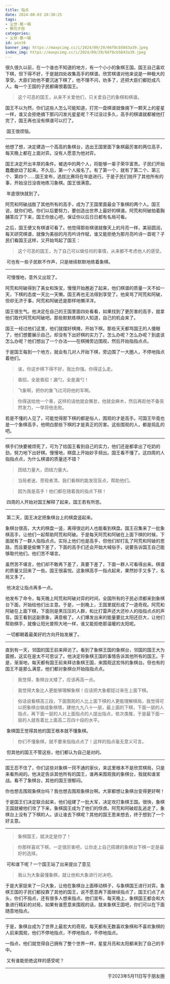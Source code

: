```yaml
---
title: 指点
date: 2024-08-03 20:30:25
tags:
- 尘世·第一辑
- 朝花夕拾
categories:
- 尘世·第一辑
id: post6
banner_img: https://maxpcimg.cc/i/2024/09/29/66f8cb5843a39.jpeg
index_img: https://maxpcimg.cc/i/2024/09/29/66f8cb5843a39.jpeg
---
```


​	很久很久以前，在一个谁也不知道的地方，有一个小小的象棋王国。国王自己喜欢下棋，但下得不好，于是就四处收集高手的棋谱。欣赏棋谱对他来说是一种极大的享受。大臣们劝他不要沉迷下棋了，他不理不问，劝多了，还把大臣们都贬成凡人。每一个王国的子民都痛恨着国王。

> 这个可恶的国王，从来不关爱他们，只关爱自己的象棋和棋谱。

​	国王不以为然，你们这些人怎么可能知道，打完一盘棋谱就像摘下一颗天上的星星一样，谁又会拒绝摘下那闪闪发光星星呢？不过没过多久，高手的棋谱就都被他打完了，国王再也没有棋谱可以打了。

​	国王很烦恼。

------

​	他想了想，决定建造一个高高的象棋台，选出王国里面下象棋最厉害的两位高手，每天晚上都在上面对弈。没有人愿意为他对弈。

​	国王决定开出丰厚的条件。被选中的两个人，将能够一辈子荣华富贵。子民们开始蠢蠢欲动了起来。不久后，第一个人报名了。有了第一个，就有了第二个、第三个、第四个……国王宣布，选拔比赛将在年底进行。于是子民们抛开了其他所有的事，开始没日没夜地练习象棋。国王很满意。

​	年底很快就到了。

​	阿荒和阿破战胜了其他所有的高手，成为了王国里面最会下象棋的两个人。国王说，就你们吧。你们以后要努力，要创造出世界上最好的棋谱。阿荒和阿破拍着胸脯答应了下来，国王你放心吧，保证你以后日日都有名局可看。

​	之后，国王便又有棋谱可看了。他觉得那些棋谱就像天上的月亮一样，美丽圆润，每天研究棋谱，就像为美丽的月亮吟诗作赋，谁又能拒绝为那月亮吟诗一首呢？子民们看国王这样，又开始骂起了国王：

> 这个可恶的国王，为了自己可以做任何的事情，从来都不考虑他人的感受。

​	可也有一些子民默不作声，只是继续默默地练着象棋。

------

​	可慢慢地，意外又出现了。

​	阿荒和阿破得到了美女和珠宝，慢慢开始邂逅了起来，他们棋谱的质量一天不如一天，下棋的态度一天比一天懒。国王再也无法得到享受了。他臭骂了阿荒和阿破，但却无济于事，阿荒和阿破还是那样地懒洋洋。

​	国王很生气。他决定在自己的王国里面四处看看，如果找到了更厉害的高手，就拿他们取代阿荒和阿破吧。那些默默练棋的人知道，自己的机会来了。

​	国王一经过他们这里，他们就摆好棋摊，开始下棋。那些天天都骂国王的人傻眼了，他们想要展示自己，却没有下出好棋的实力了。怎么办呢？怎么办呢？到底该怎么办呢？他们想出了一个办法——在棋摊旁边围观，然后开始指指点点。

​	于是国王每到一个地方，就会有几对人开始下棋，旁边围了一大圈人，不停地指点着他们。

> 诶，你这步棋下得不好，我比你强。你得这么走。

> 昏招，全是昏招！漏勺，全是漏勺！

> 飞象啊，把你的象飞过河将他的军啊。
>

> 你得送给他一个車，这样的话他就会懈怠，他就会麻木，然后再趁他不备突然发力，一举将他击败。
>

​	若是不懂的人见了，可能觉得那下棋的都是俗人，围观的才是高手。可国王毕竟也是一个象棋高手，他明白那些下棋的才是真正的厉害。这些围观的人，都是捣乱的吧。

------

​	棋手们快要被烦死了，可为了给国王看到自己的实力，他们还是都拿出了吃奶的劲，努力地下出好棋。慢慢地，棋盘上开始妙手频出。国王看不懂了。这四周的人指指点点，为什么棋谱的质量还不错？

> 团结力量大，团结力量大。
>

> 当局者迷，旁观者清。我们看棋的能发现盲点，帮助他们。
>

> 因为我是高手！他们都在随着我的指点下棋！
>

​	四周的人开始对国王解释了起来，国王若有所思。

------

​	第二天，国王决定把象棋台上的棋盘竖起来。

​	象棋台很高，大大的棋盘一竖，离得很远的人也能看到棋盘。国王召集来了一批象棋高手，让他们一起帮助阿荒和阿破。于是每天阿荒和阿破在上面下棋的时候，下面就有了一群人指指点点。实际上他们也是高手，但他们却打乱了阿荒和阿破的思路，而且要是偷懒下差了，下面的高手们还会开始大喊俗手，说要告诉国王自己能够取代他们。他们苦不堪言。

​	虽然苦不堪言，他们却不敢再下差了，真要下差了，下面一群人可看得出来。棋谱的质量又回来了一些。国王很喜悦。这象棋高手一指点起来，果然妙手又多了，名局又多了。

​	他决定让指点再多一点。

​	他发布了命令，每天晚上阿荒和阿破对弈的时间，全国所有的子民必须都来到象棋台下面，开始给他们出主意。于是，一到晚上，王国里就形成了一道奇观。阿荒和阿破在上面下棋，下面则是黑压压的人群，和比打雷声还大还吵人的指指点点的声音。国王看到这副景象，满意极了。人们爆发出来的能量要比太阳还巨大，让他们帮助棋手，就像让阳光普照大地一样，谁又能拒绝那温暖的太阳呢。

​	一切都朝着最美好的方向开始发展了。

------


​	直到有一天，邻国的国王前来拜访了。看到了象棋王国的象棋台，邻国的国王大为震撼，这实在是太不可思议了。他决定将象棋王国的事情告诉其他所有的国王。于是，渐渐地，每天都有国王前来拜访象棋王国，来围观这宏伟的象棋台。但也有的国王不是那么满意，他们都对象棋台开始指指点点。

> 我觉得，象棋台太矮了，应该再高一点。
>

> 我觉得大象比人更能够理解象棋！应该把大象都捉过来在上面下棋。
>

> 俗话说看棋高三段，下面围观的人比上面下棋的人更能理解棋局，我觉得可以把象棋台做成象棋塔，建他九九八十一层，最上面的下棋，下面一层的人指点，再下面一层的人对上面指点的人提出指点，依次类推，于是最下面一层的人就有着比上面高二百四十段的水平。
>

​	象棋国王觉得其他的国王根本就不懂象棋。

> 你们不懂象棋，就不要来指指点点了！这样的指点毫无意义可言。

​	但其他的国王不管这些，他们都认为自己是对的。

------

​	国王忍不住了，你们这些对象棋一窍不通的家伙，来这里根本不是欣赏棋局，只是来看热闹的。他决定告诉其他所有的国王，谁再来围观我的象棋台，我就和谁宣战。看不了象棋台，其他的国王很郁闷。

​	你也想去围观象棋台吗？我也想去围观象棋台啊。大家都想让象棋台变得更好啊！

​	于是国王们决定联合起来，他们组建了一批大军，决定攻打象棋王国。很快，象棋王国就被他们攻了下来，象棋国王成为了他们的俘虏。阿荒和阿破趁乱逃走了，象棋台上没有了下棋的人。该让谁去下棋呢？其他的国王思来想去，终于想到了一个好主意。

------

> 象棋国王，就决定是你了！

> 你那样喜欢下棋，一定很厉害吧，让你走上自己搭建的象棋台下棋一定是最好的选择。

​	可和谁下呢？一个国王站了出来提出了意见

> 我认为大象最懂象棋，就让他和大象进行对决吧。

​	于是大家捉来了一只大象，让他在象棋台上面移动棋子，与象棋国王进行对弈。象棋王国的子民们都投靠了其他的国王，说不愿意再下面继续指点了，国王们点了点头，你们不指点，还有很多人想来指点。他们宣布，每天晚上，象棋国王都会和大象进行精彩的对局，如果有谁愿意来围观的话，就来象棋王国吧，你们可以在下面随意地指点。

------

​	于是，象棋台成为了世界上最宏大的奇观，每天都有无数喜欢象棋和不喜欢象棋的人前来围观，他们不停地指点，不停地指点，不停地指点。

​	一指点，他们就觉得自己拥有了整个世界一样，星星月亮和太阳都来到了自己的手中。

​	又有谁能拒绝这样的感受呢？

------

<p align="right">于2023年5月11日写于朋友圈</p>
